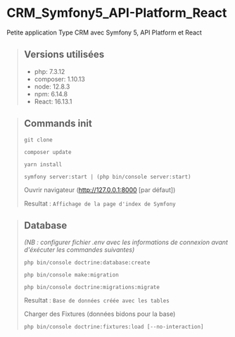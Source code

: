 # CRM_Symfony5_API-Platform_React

Petite application Type CRM avec Symfony 5, API Platform et React

> ## Versions utilisées
> * php: 7.3.12
> * composer: 1.10.13
> * node: 12.8.3
> * npm: 6.14.8
> * React: 16.13.1

> ## Commands init
> ```
> git clone
> ```
> ```
> composer update
> ```
> ```
> yarn install
> ```
> ```
> symfony server:start | (php bin/console server:start)
> ```
> Ouvrir navigateur (http://127.0.0.1:8000 [par défaut])
>
> Resultat : `Affichage de la page d'index de Symfony`

> ## Database 
> *(NB : configurer fichier .env avec les informations de connexion avant d'éxécuter les commandes suivantes)*
> ```
> php bin/console doctrine:database:create
> ```
> ```
> php bin/console make:migration
> ```
> ```
> php bin/console doctrine:migrations:migrate
> ```
> Resultat : `Base de données créée avec les tables` 
>
> Charger des Fixtures (données bidons pour la base) 
> ```
> php bin/console doctrine:fixtures:load [--no-interaction]
> ```
